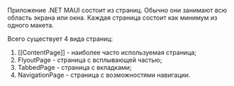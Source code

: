 Приложение .NET MAUI состоит из страниц. Обычно они занимают всю область экрана или окна. Каждая страница состоит как минимум из одного макета. 

Всего существует 4 вида страниц:
1. [[ContentPage]] - наиболее часто используемая страница;
2. FlyoutPage - страница с всплывающей частью;
3. TabbedPage - страница с вкладками;
4. NavigationPage - страница с возможностями навигации.
